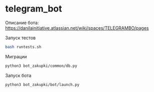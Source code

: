 # telegram_bot

Описание бота: https://danilainitiative.atlassian.net/wiki/spaces/TELEGRAMBO/pages

Запуск тестов

```bash
bash runtests.sh
```

Миграции

```bash
python3 bot_zakupki/common/db.py
```

Запуск бота

```bash
python3 bot_zakupki/bot/launch.py
```


